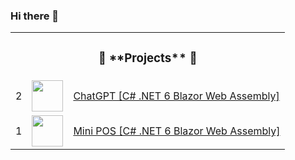 ### Hi there 👋

<table align="center">
    <tr>
        <td colspan="3"><h3 align="center">🚀 **Projects** 🚀</h3></td>
    </tr>
    <tr>
        <td>2</td>
        <td><img src="https://cdn-icons-png.flaticon.com/512/8055/8055576.png" width=50 height=50></td>
        <td><a target="_blank" href="https://blazor-wasm-chat-gpt.netlify.app/">ChatGPT [C# .NET 6 Blazor Web Assembly]</a></td>
    </tr>
     <tr>
        <td>1</td>
        <td><img src="https://cdn-icons-png.flaticon.com/512/2311/2311178.png" width=50 height=50></td>
        <td><a target="_blank" href="https://blazor-wasm-mini-pos.netlify.app">Mini POS [C# .NET 6 Blazor Web Assembly]</a></td>
    </tr>
</table>

